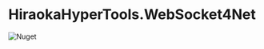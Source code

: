 # HiraokaHyperTools.WebSocket4Net

![Nuget](https://img.shields.io/nuget/v/HiraokaHyperTools.WebSocket4Net)
